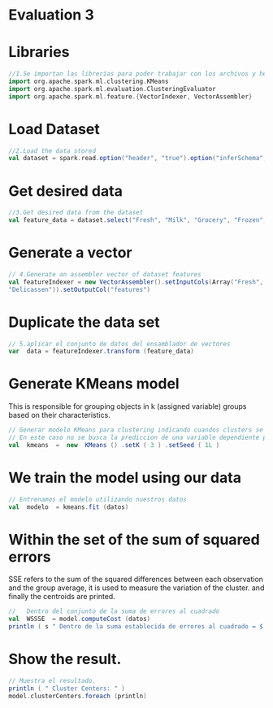  # Evaluation 3

# Libraries
``` scala
//1.Se importan las librerías para poder trabajar con los archivos y herramientas
import org.apache.spark.ml.clustering.KMeans
import org.apache.spark.ml.evaluation.ClusteringEvaluator
import org.apache.spark.ml.feature.{VectorIndexer, VectorAssembler}
```

# Load Dataset
``` scala
//2.Load the data stored 
val dataset = spark.read.option("header", "true").option("inferSchema","true")csv("data.csv")
```

# Get desired data 
``` scala
//3.Get desired data from the dataset 
val feature_data = dataset.select("Fresh", "Milk", "Grocery", "Frozen", "Detergents_Paper","Delicassen")
```

# Generate a vector 
``` scala
// 4.Generate an assembler vector of dataset features
val featureIndexer = new VectorAssembler().setInputCols(Array("Fresh", "Milk", "Grocery", "Frozen", "Detergents_Paper",
"Delicassen")).setOutputCol("features")
```

# Duplicate the data set
```scala
// 5.aplicar el conjunto de datos del ensamblador de vectores
var  data = featureIndexer.transform (feature_data)
```

# Generate KMeans model
This is responsible for grouping objects in k (assigned variable) groups based on their characteristics.
```scala
// Generar modelo KMeans para clustering indicando cuandos clusters se crearan y una semilla de aleatoriedad
// En este caso no se busca la prediccion de una variable dependiente por lo que no se asigna
val  kmeans  =  new  KMeans () .setK ( 3 ) .setSeed ( 1L )
```

# We train the model using our data
```scala
// Entrenamos el modelo utilizando nuestros datos
val  modelo  = kmeans.fit (datos)
```

# Within the set of the sum of squared errors
SSE refers to the sum of the squared differences between each observation and the group average, it is used to measure the variation of the cluster.
and finally the centroids are printed.
```scala
//   Dentro del conjunto de la suma de errores al cuadrado
val  WSSSE  = model.computeCost (datos)
println ( s " Dentro de la suma establecida de errores al cuadrado = $ WS SSE " )
```

# Show the result.
```scala
// Muestra el resultado.
println ( " Cluster Centers: " )
model.clusterCenters.foreach (println)
```
